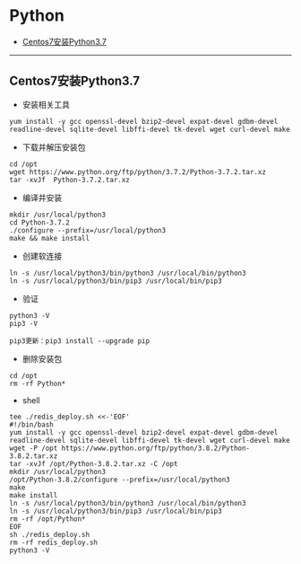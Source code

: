# Python

+ [Centos7安装Python3.7](#Centos7安装Python3.7)

___

## Centos7安装Python3.7

+ 安装相关工具

```shell
yum install -y gcc openssl-devel bzip2-devel expat-devel gdbm-devel readline-devel sqlite-devel libffi-devel tk-devel wget curl-devel make
```

+ 下载并解压安装包

```shell
cd /opt
wget https://www.python.org/ftp/python/3.7.2/Python-3.7.2.tar.xz
tar -xvJf  Python-3.7.2.tar.xz
```

+ 编译并安装

```shell
mkdir /usr/local/python3
cd Python-3.7.2
./configure --prefix=/usr/local/python3
make && make install
```

+ 创建软连接

```shell
ln -s /usr/local/python3/bin/python3 /usr/local/bin/python3
ln -s /usr/local/python3/bin/pip3 /usr/local/bin/pip3
```

+ 验证

```shell
python3 -V
pip3 -V

pip3更新：pip3 install --upgrade pip
```

+ 删除安装包

```shell
cd /opt
rm -rf Python*
```

+ shell

```shell
tee ./redis_deploy.sh <<-'EOF'
#!/bin/bash
yum install -y gcc openssl-devel bzip2-devel expat-devel gdbm-devel readline-devel sqlite-devel libffi-devel tk-devel wget curl-devel make
wget -P /opt https://www.python.org/ftp/python/3.8.2/Python-3.8.2.tar.xz
tar -xvJf /opt/Python-3.8.2.tar.xz -C /opt
mkdir /usr/local/python3
/opt/Python-3.8.2/configure --prefix=/usr/local/python3
make
make install
ln -s /usr/local/python3/bin/python3 /usr/local/bin/python3
ln -s /usr/local/python3/bin/pip3 /usr/local/bin/pip3
rm -rf /opt/Python*
EOF
sh ./redis_deploy.sh
rm -rf redis_deploy.sh
python3 -V
```
